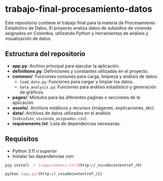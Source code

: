 # trabajo-final-procesamiento-datos

Este repositorio contiene el trabajo final para la materia de Procesamiento Estadístico de Datos. El proyecto analiza datos de subsidios de vivienda asignados en Colombia, utilizando Python y herramientas de análisis y visualización de datos.

## Estructura del repositorio

- **app.py**: Archivo principal para ejecutar la aplicación.
- **definitions.py**: Definiciones y constantes utilizadas en el proyecto.
- **common/**: Funciones comunes para carga, limpieza y análisis de datos.
  - `load_data.py`: Funciones para cargar y limpiar los datos.
  - `data_analysis.py`: Funciones para análisis estadístico y generación de gráficos.
- **pages/**: Módulos para las diferentes páginas o secciones de la aplicación.
- **assets/**: Archivos estáticos y recursos (imágenes, explicaciones, etc).
- **data/**: Archivos de datos utilizados en el análisis (`subsidios_vivienda_asignados.csv`).
- **requirements.txt**: Lista de dependencias necesarias.

## Requisitos

- Python 3.11 o superior
- Instalar las dependencias con:

```sh
pip install -r [requirements.txt](http://_vscodecontentref_/0)

python [app.py](http://_vscodecontentref_/1)